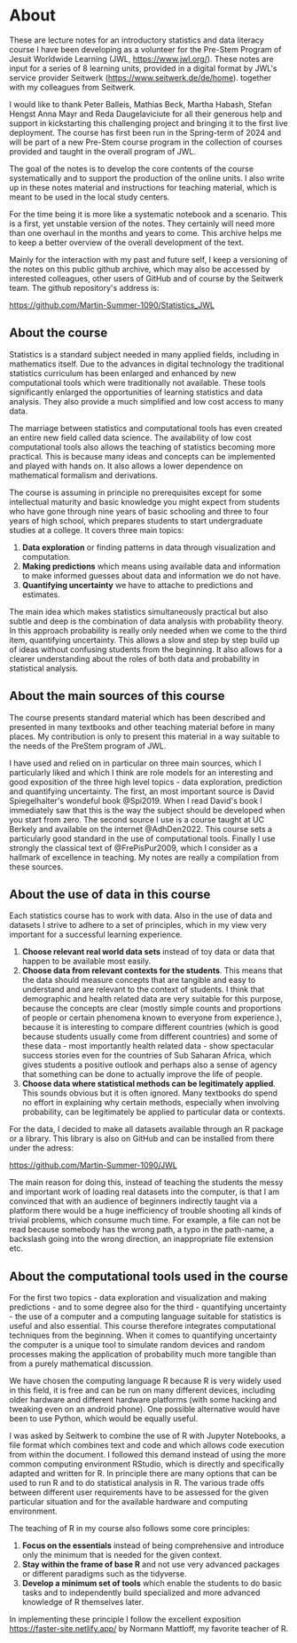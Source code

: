 # About

These are lecture notes for an introductory statistics and data literacy 
course I have been developing as a volunteer for the Pre-Stem Program of
Jesuit Worldwide Learning (JWL, https://www.jwl.org/). These notes are input 
for a series of 8 learning units, provided in a digital format 
by JWL's service provider Seitwerk (https://www.seitwerk.de/de/home). 
together with my colleagues from Seitwerk. 

I would like to thank
Peter Balleis, Mathias Beck, Martha Habash, Stefan Hengst Anna Mayr and
Reda Daugelaviciute for all their generous help and support
in kickstarting this challenging project and bringing it to the
first live deployment. The course has first been
run in the Spring-term of 2024 and will be part of a new Pre-Stem course
program in the collection of courses provided and taught in the overall
program of JWL.

The goal of the notes is to develop the core contents of 
the course systematically and to support
the production of the online units. I also write up in 
these notes material and instructions for
teaching material, which is meant to be used in the local study centers. 


For the time being it is more like a systematic notebook and a scenario. 
This is a first, yet unstable version of the notes. They certainly will
need more than one overhaul in the months and years to come.
This archive helps me to keep a better overview of the overall 
development of the text.

Mainly for the interaction with
my past and future self, I keep a versioning of the notes on this 
public github archive, which may
also be accessed by interested colleagues, other users of GitHub
and of course by the Seitwerk team. 
The github repository's address is:

https://github.com/Martin-Summer-1090/Statistics_JWL

## About the course

Statistics is a standard subject needed in many applied fields, including 
in mathematics itself. Due to the advances in digital 
technology the traditional statistics curriculum has been 
enlarged and enhanced by new computational tools which were 
traditionally not available. These tools significantly enlarged 
the opportunities of learning statistics and data analysis. 
They also provide a much simplified and low cost access to many data. 

The marriage between statistics and computational tools has even 
created an entire new field called data science. The availability 
of low cost computational tools also allows the teaching of 
statistics becoming more practical. This is because many 
ideas and concepts can be implemented and played with hands on. 
It also allows a lower dependence on mathematical formalism and derivations.

The course is assuming in principle no prerequisites except 
for some intellectual maturity and basic knowledge you might 
expect from students who have gone through nine years of basic 
schooling and three to four years of high school, which prepares 
students to start undergraduate studies at a college. It covers 
three main topics:

1.  **Data exploration** or finding patterns in data 
    through visualization and computation.
2.  **Making predictions** which means using available data and 
    information to make informed guesses about data and information 
    we do not have.
3.  **Quantifying uncertainty** we have to attache to predictions 
    and estimates.

The main idea which makes statistics simultaneously practical but also 
subtle and deep is the combination of data analysis with probability theory. 
In this approach probability is really only needed when we come to the 
third item, quantifying uncertainty. This allows a slow and step by 
step build up of ideas without confusing students from the beginning. 
It also allows for a clearer understanding about the roles of both 
data and probability in statistical analysis.

## About the main sources of this course

The course presents standard material which has been described and
presented in many textbooks and other teaching material before in many
places. My contribution is only to present this material in a way
suitable to the needs of the PreStem program of JWL.

I have used and relied on in particular on three main sources, which I
particularly liked and which I think are role models for an interesting
and good exposition of the three high level 
topics - data exploration, prediction and quantifying uncertainty. The
first, an most important source is David Spiegelhalter's wondeful book
@Spi2019. When I read David's book I immediately saw that this is the way
the subject should be developed when you start from zero. The second source
I use is a course taught at UC Berkely and available on the 
internet @AdhDen2022. This course sets a particularly good standard in the
use of computational tools. Finally I use strongly the classical
text of @FrePisPur2009, which I consider as a hallmark of excellence in
teaching. My notes are really a compilation from these sources.

## About the use of data in this course

Each statistics course has to work with data. Also in the 
use of data and datasets I strive to adhere to a set of 
principles, which in my view very important for a 
successful learning experience.

1. **Choose relevant real world data sets** instead of toy data or 
data that happen to be available most easily.
2. **Choose data from relevant contexts for the students**. This 
means that the data should measure concepts that are tangible and 
easy to understand and are relevant to the context of students. I 
think that demographic and health related data are very suitable 
for this purpose, because the concepts are clear (mostly simple 
counts and proportions of people or certain phenomena known to 
everyone from experience.), because it is interesting to 
compare different countries (which is good because students 
usually come from different countries) and some of 
these data - most importantly health related data - show 
spectacular success stories even for the countries of Sub 
Saharan Africa, which gives students a positive outlook 
and perhaps also a sense of agency that something can 
be done to actually improve the life of people.
3. **Choose data where statistical methods can be legitimately applied**. 
This sounds obvious but it is often ignored. Many textbooks do 
spend no effort in explaining why certain methods, especially 
when involving probability, can be legitimately be applied 
to particular data or contexts. 

For the data, I decided to make all datasets available through an R 
package or a library. This library is also on GitHub and can be
installed from there under the adress:

https://github.com/Martin-Summer-1090/JWL

The main reason for doing this, instead of 
teaching the students the messy and important 
work of loading real datasets into the computer, is 
that I am convinced that with an audience of beginners 
indirectly taught via a platform there would be a huge 
inefficiency of trouble shooting all kinds of trivial 
problems, which consume much time. For example, a file 
can not be read because somebody has the wrong path, a 
typo in the path-name, a backslash going into the wrong 
direction, an inappropriate file extension etc.

## About the computational tools used in the course

For the first two topics - data exploration and visualization 
and making predictions - and to some degree also for  the third - 
quantifying uncertainty - the use of a computer and a computing 
language suitable for statistics is useful and also essential. 
This course therefore integrates computational techniques from 
the beginning. When it comes to quantifying uncertainty the 
computer is a unique tool to simulate random devices and 
random processes making the application of probability much 
more tangible than from a purely mathematical discussion.

We have chosen the computing language R because R is very widely 
used in this field, it is free and can be run on many different 
devices, including older hardware and different hardware 
platforms (with some hacking and tweaking even on an android phone). 
One possible alternative would have been to use Python, which would 
be equally useful. 

I was asked by Seitwerk to combine the use of R with Jupyter 
Notebooks, a file format which combines text and code and which 
allows code execution from within the document. I followed 
this demand instead of using the more common computing environment 
RStudio, which is directly and specifically adapted and written for R. 
In principle there are many options that can be used to run R 
and to do statistical analysis in R. The various trade offs 
between different user requirements have to be assessed for the 
given particular situation and for the available hardware and 
computing environment.

The teaching of R in my course also follows some core principles:

1. **Focus on the essentials** instead of being comprehensive and 
introduce only the minimum that is needed for the given context.
2. **Stay within the frame of base R** and not use very 
advanced packages or different paradigms such as the tidyverse.
3. **Develop a minimum set of tools** which enable the students to do 
basic tasks and to independently build specialized and more 
advanced knowledge of R themselves later.

In implementing these principle I follow the excellent exposition
https://faster-site.netlify.app/ by Normann Mattloff, my favorite teacher
of R.
